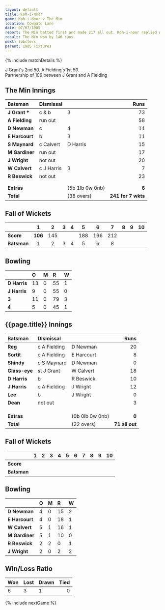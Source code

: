 ```yaml
---
layout: default
title: Koh-i-Noor
game: Koh-i-Noor v The Min
location: Cowgate Lane
date: 07/07/1985
report: The Min batted first and made 217 all out. Koh-i-noor replied with 71 for 7 wkts (all out).
result: The Min won by 146 runs
next: lobsters
parent: 1985 Fixtures
---
```


{% include matchDetails %}

J Grant's 2nd 50. A Fielding's 1st 50.<br />
Partnership of 106 between J Grant and A Fielding

## The Min Innings

| Batsman | Dismissal |  | Runs |
|:---|:---|---|---:|
| **J Grant &#8224;** | c & b | 3 | 73 |
| **A Fielding** | run out |  | 58 |
| **D Newman** | c | 4 | 11 |
| **E Harcourt** | b | 3 | 11 |
| **S Maynard** | c Calvert | D Harris | 15 |
| **M Gardiner** | run out |  | 17 |
| **J Wright** | not out |  | 20 |
| **W Calvert** | c J Harris | 3 | 7 |
| **R Beswick** | not out |  | 23 |
|  |  |  |  |
|  |  |  |  |
| **Extras** | | (5b 1lb 0w 0nb) | **6** |
| **Total** | | (38 overs) | **241 for 7 wkts** |

## Fall of Wickets

| | 1 | 2 | 3 | 4 | 5 | 6 | 7 | 8 | 9 | 10 |
|---|:---:|:---:|:---:|:---:|:---:|:---:|:---:|:---:|:---:|:---:|
| **Score** | **106** | 145 |  |  | 188 | 196 | 212 |  |  |  |
| **Batsman** | 1 | 2 | 3 | 4 | 5 | 6 | 8 |  |  |  |

## Bowling

| | O | M | R | W |
|---|:---|:---|:---|:---|
| **D Harris** | 13 | 0 | 55 | 1 |
| **J Harris** | 9 | 0 | 55 | 0 |
| **3** | 11 | 0 | 79 | 3 |
| **4** | 5 | 0 | 45 | 1 |

## {{page.title}} Innings

| Batsman | Dismissal |  | Runs |
|:---|:---|---|---:|
| **Reg** | c A Fielding | D Newman | 20 |
| **Sortit** | c A Fielding | E Harcourt | 8 |
| **Shindy** | c S Maynard | D Newman | 0 |
| **Glass-eye** | st J Grant | W Calvert | 18 |
| **D Harris** | b | R Beswick | 10 |
| **J Harris** | c A Fielding | J Wright | 12 |
| **Lee** | b | J Wright | 0 |
| **Dean** | not out |  | 3 |
|  |  |  |  |
|  |  |  |  |
|  |  |  |  |
| **Extras** | | (0b 0lb 0w 0nb) | **0** |
| **Total** | | (22 overs) | **71 all out** |

## Fall of Wickets

| | 1 | 2 | 3 | 4 | 5 | 6 | 7 | 8 | 9 | 10 |
|---|:---:|:---:|:---:|:---:|:---:|:---:|:---:|:---:|:---:|:---:|
| **Score** |  |  |  |  |  |  |  |  |  |  |
| **Batsman** |  |  |  |  |  |  |  |  |  |  |

## Bowling

| | O | M | R | W |
|---|:---|:---|:---|:---|
| **D Newman** | 4 | 0 | 15 | 2 |
| **E Harcourt** | 4 | 0 | 18 | 1 |
| **W Calvert** | 5 | 1 | 16 | 1 |
| **M Gardiner** | 5 | 1 | 10 | 0 |
| **R Beswick** | 2 | 2 | 0 | 1 |
| **J Wright** | 2 | 0 | 2 | 2 |  

## Win/Loss Ratio

| Won | Lost | Drawn | Tied |
|:---|:---|:---|---:|
| 6 | 3 | 1 | 0 |

{% include nextGame %}